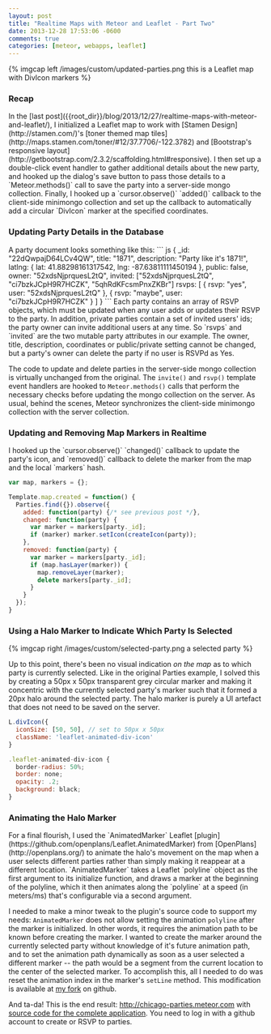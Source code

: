 ```yaml
---
layout: post
title: "Realtime Maps with Meteor and Leaflet - Part Two"
date: 2013-12-28 17:53:06 -0600
comments: true
categories: [meteor, webapps, leaflet]
---
```

{% imgcap left /images/custom/updated-parties.png this is a Leaflet map with DivIcon markers %} 
<h3>Recap</h3>
In the [last post]({{root_dir}}/blog/2013/12/27/realtime-maps-with-meteor-and-leaflet/), I initialized a Leaflet map to work with [Stamen Design](http://stamen.com/)'s [toner themed map tiles](http://maps.stamen.com/toner/#12/37.7706/-122.3782) and [Bootstrap's responsive layout](http://getbootstrap.com/2.3.2/scaffolding.html#responsive). I then set up a double-click event handler to gather additional details about the new party, and hooked up the dialog's save button to pass those details to a `Meteor.methods()` call to save the party into a server-side mongo collection. Finally, I hooked up a `cursor.observe()` `added()` callback to the client-side minimongo collection and set up the callback to automatically add a circular `DivIcon` marker at the specified coordinates. 
<!--more-->
<h3>Updating Party Details in the Database</h3>
A party document looks something like this:
``` js
{
  _id: "22dQwpajD64LCv4QW",
  title: "1871",
  description: "Party like it's 1871!",
  latlng: {
    lat: 41.88298161317542,
    lng:  -87.63811111450194
  },
  public: false,
  owner: "52xdsNjprquesL2tQ",
  invited: ["52xdsNjprquesL2tQ", "ci7bzkJCpH9R7HCZK", "5qhRdKFcsmPnxZKBr"]
  rsvps: [
    {
      rsvp: "yes",
      user: "52xdsNjprquesL2tQ"
    },
    {
      rsvp: "maybe",
      user: "ci7bzkJCpH9R7HCZK"
    }
  ]
}
```
Each party contains an array of RSVP objects, which must be updated when any user adds or updates their RSVP to the party. In addition, private parties contain a set of invited users' ids; the party owner can invite additional users at any time. So `rsvps` and `invited` are the two mutable party attributes in our example. The owner, title, description, coordinates or public/private setting cannot be changed, but a party's owner can delete the party if no user is RSVPd as Yes.

The code to update and delete parties in the server-side mongo collection is virtually unchanged from the original. The `invite()` and `rsvp()` template event handlers are hooked to `Meteor.methods()` calls that perform the necessary checks before updating the mongo collection on the server. As usual, behind the scenes, Meteor synchronizes the client-side minimongo collection with the server collection.

<h3>Updating and Removing Map Markers in Realtime</h3>
I hooked up the `cursor.observe()` `changed()` callback to update the party's icon, and `removed()` callback to delete the marker from the map and the local `markers` hash.

``` js
var map, markers = {};

Template.map.created = function() {
  Parties.find({}).observe({
    added: function(party) {/* see previous post */},
    changed: function(party) {
      var marker = markers[party._id];
      if (marker) marker.setIcon(createIcon(party));
    },
    removed: function(party) {
      var marker = markers[party._id];
      if (map.hasLayer(marker)) {
        map.removeLayer(marker);
        delete markers[party._id];
      }
    }
  });
}
```
<h3>Using a Halo Marker to Indicate Which Party Is Selected</h3>
{% imgcap right /images/custom/selected-party.png a selected party %} 

Up to this point, there's been no visual indication _on the map_ as to which party is currently selected. Like in the original Parties example, I solved this by creating a 50px x 50px transparent grey circular marker and making it concentric with the currently selected party's marker such that it formed a 20px halo around the selected party. The halo marker is purely a UI artefact that does not need to be saved on the server.

``` js
L.divIcon({
  iconSize: [50, 50], // set to 50px x 50px
  className: 'leaflet-animated-div-icon'
}
```
``` js
.leaflet-animated-div-icon {
  border-radius: 50%;
  border: none;
  opacity: .2;
  background: black;
}
```

<h3>Animating the Halo Marker</h3>
For a final flourish, I used the `AnimatedMarker` Leaflet [plugin](https://github.com/openplans/Leaflet.AnimatedMarker) from [OpenPlans](http://openplans.org/) to animate the halo's movement on the map when a user selects different parties rather than simply making it reappear at a different location. `AnimatedMarker` takes a Leaflet `polyline` object as the first argument to its initialize function, and draws a marker at the beginning of the polyline, which it then animates along the `polyline` at a speed (in meters/ms) that's configurable via a second argument. 

I needed to make a minor tweak to the plugin's source code to support my needs: `AnimatedMarker` does not allow setting the animation `polyline` after the marker is initialized. In other words, it requires the animation path to be known before creating the marker. I wanted to create the marker around the currently selected party without knowledge of it's future animation path, and to set the animation path dynamically as soon as a user selected a different marker -- the path would be a segment from the current location to the center of the selected marker. To accomplish this, all I needed to do was reset the animation index in the marker's `setLine` method. This modification is available at [my fork](https://github.com/pkaushik/Leaflet.AnimatedMarker) on github.

And ta-da! This is the end result: http://chicago-parties.meteor.com with [source code for the complete application](https://github.com/pkaushik/parties). You need to log in with a github account to create or RSVP to parties.
